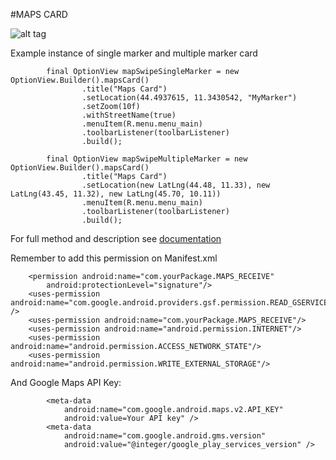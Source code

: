 #MAPS CARD

![alt tag](http://s2.postimg.org/i7te06hqx/Screenshot_2016_02_20_21_44_02.png)

Example instance of single marker and multiple marker card

```
        final OptionView mapSwipeSingleMarker = new OptionView.Builder().mapsCard()
                .title("Maps Card")
                .setLocation(44.4937615, 11.3430542, "MyMarker")
                .setZoom(10f)
                .withStreetName(true)
                .menuItem(R.menu.menu_main)
                .toolbarListener(toolbarListener)
                .build();

        final OptionView mapSwipeMultipleMarker = new OptionView.Builder().mapsCard()
                .title("Maps Card")
                .setLocation(new LatLng(44.48, 11.33), new LatLng(43.45, 11.32), new LatLng(45.70, 10.11))
                .menuItem(R.menu.menu_main)
                .toolbarListener(toolbarListener)
                .build();
```

For full method and description see [documentation](http://michelelacorte.github.io/SwipeableCard/docs/javadoc/index.html)

Remember to add this permission on Manifest.xml

```
    <permission android:name="com.yourPackage.MAPS_RECEIVE"
        android:protectionLevel="signature"/>
    <uses-permission android:name="com.google.android.providers.gsf.permission.READ_GSERVICES" />
    <uses-permission android:name="com.yourPackage.MAPS_RECEIVE"/>
    <uses-permission android:name="android.permission.INTERNET"/>
    <uses-permission android:name="android.permission.ACCESS_NETWORK_STATE"/>
    <uses-permission android:name="android.permission.WRITE_EXTERNAL_STORAGE"/>
```
    
And Google Maps API Key:

```
        <meta-data
            android:name="com.google.android.maps.v2.API_KEY"
            android:value=Your API key" />
        <meta-data
            android:name="com.google.android.gms.version"
            android:value="@integer/google_play_services_version" />
```
